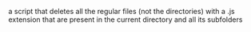  a script that deletes all the regular files (not the directories) with a .js extension that are present in the current directory and all its subfolders
